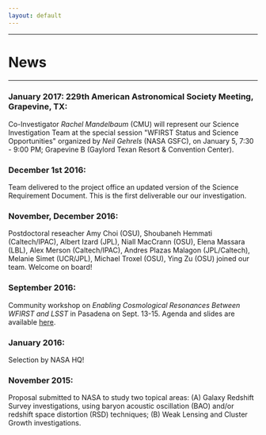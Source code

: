 ```yaml
---
layout: default
---
```


***

# News

***

### January 2017: 229th American Astronomical Society Meeting, Grapevine, TX:
Co-Investigator _Rachel Mandelbaum_ (CMU) will represent our Science Investigation Team at the special session "WFIRST Status and Science Opportunities" organized by _Neil Gehrels_ (NASA GSFC), on January 5, 7:30 - 9:00 PM; Grapevine B (Gaylord Texan Resort & Convention Center).

### December 1st 2016:
Team delivered to the project office an updated version of the Science Requirement Document. This is the first deliverable our our investigation.

### November, December 2016:
Postdoctoral reseacher Amy Choi (OSU), Shoubaneh Hemmati (Caltech/IPAC), Albert Izard (JPL), Niall MacCrann (OSU), Elena Massara (LBL), Alex Merson (Caltech/IPAC), Andres Plazas Malagon (JPL/Caltech), Melanie Simet (UCR/JPL), Michael Troxel (OSU), Ying Zu (OSU) joined our team. Welcome on board!

### September 2016:
Community workshop on _Enabling Cosmological Resonances Between WFIRST and LSST_ in Pasadena on Sept. 13-15. Agenda and slides are available [here](https://conference.ipac.caltech.edu/wfirst_lsst/).

### January 2016:
Selection by NASA HQ!
                                                                                                                                                                                                                                                                                                                                                                                                    
### November 2015:
Proposal submitted to NASA to study two topical areas: (A) Galaxy Redshift Survey investigations, using baryon acoustic oscillation (BAO) and/or redshift space distortion (RSD) techniques; (B) Weak Lensing and Cluster Growth investigations.
